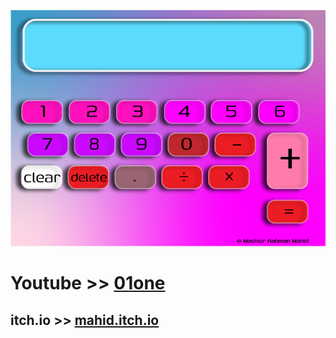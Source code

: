 ![alt text](https://github.com/01one/calculate/blob/main/background.png?raw=true)
# Youtube >> [01one](https://www.youtube.com/channel/UCvjGIbD0e86Nlu2pnjdnljA)
## itch.io >> [mahid.itch.io](https://mahid.itch.io)
